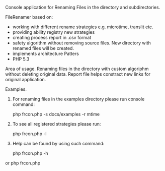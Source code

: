 Console application for Renaming Files in the directory and subdirectories.

FileRenamer based on:
- working with different rename strategies e.g. microtime, translit etc.
- providing ability registry new strategies
- creating process report in .csv format
- safety algorithm without removing source files. New directory with renamed files will be created.
- implements architecture Patters
- PHP 5.3

Area of usage.
Renaming files in the directory with custom algoriphm without deleting original data.
Report file helps constract new links for original application.

Examples.
1. For renaming files in the examples directory please run console command:

	php frcon.php -s docs/examples -r mtime


2. To see all registered strategies please run:

	php frcon.php -l


3. Help can be found by using such command:

	php frcon.php -h


or
	php frcon.php






 
